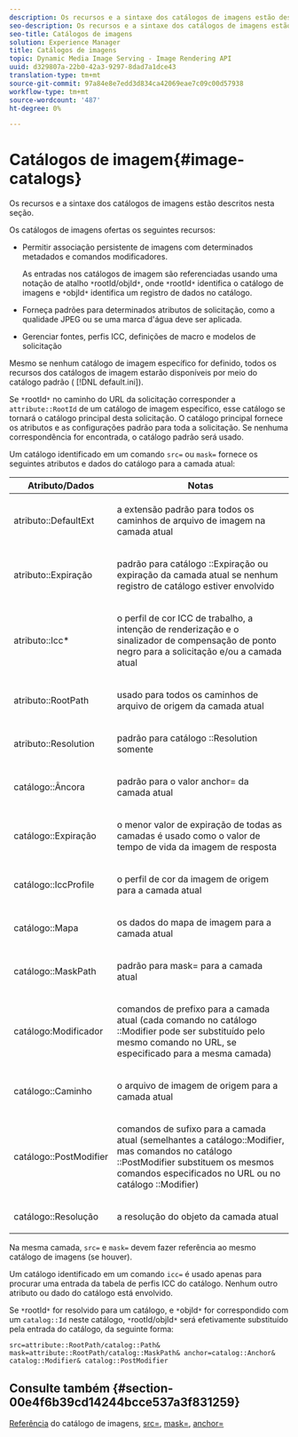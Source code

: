```yaml
---
description: Os recursos e a sintaxe dos catálogos de imagens estão descritos nesta seção.
seo-description: Os recursos e a sintaxe dos catálogos de imagens estão descritos nesta seção.
seo-title: Catálogos de imagens
solution: Experience Manager
title: Catálogos de imagens
topic: Dynamic Media Image Serving - Image Rendering API
uuid: d329807a-22b0-42a3-9297-8dad7a1dce43
translation-type: tm+mt
source-git-commit: 97a84e8e7edd3d834ca42069eae7c09c00d57938
workflow-type: tm+mt
source-wordcount: '487'
ht-degree: 0%

---
```



# Catálogos de imagem{#image-catalogs}

Os recursos e a sintaxe dos catálogos de imagens estão descritos nesta seção.

Os catálogos de imagens ofertas os seguintes recursos:

* Permitir associação persistente de imagens com determinados metadados e comandos modificadores.

   As entradas nos catálogos de imagem são referenciadas usando uma notação de atalho `*`rootId/objId`*`, onde `*`rootId`*` identifica o catálogo de imagens e `*`objId`*` identifica um registro de dados no catálogo.
* Forneça padrões para determinados atributos de solicitação, como a qualidade JPEG ou se uma marca d&#39;água deve ser aplicada.
* Gerenciar fontes, perfis ICC, definições de macro e modelos de solicitação

Mesmo se nenhum catálogo de imagem específico for definido, todos os recursos dos catálogos de imagem estarão disponíveis por meio do catálogo padrão ( [!DNL default.ini]).

Se `*`rootId`*` no caminho do URL da solicitação corresponder a `attribute::RootId` de um catálogo de imagem específico, esse catálogo se tornará o catálogo principal desta solicitação. O catálogo principal fornece os atributos e as configurações padrão para toda a solicitação. Se nenhuma correspondência for encontrada, o catálogo padrão será usado.

Um catálogo identificado em um comando `src=` ou `mask=` fornece os seguintes atributos e dados do catálogo para a camada atual:

<table id="table_D3FA66EA5D054745900DE5A120885AA8"> 
 <thead> 
  <tr> 
   <th class="entry"> <b> Atributo/Dados</b> </th> 
   <th class="entry"> <b> Notas</b> </th> 
  </tr> 
 </thead>
 <tbody> 
  <tr> 
   <td> <p> <span class="codeph"> atributo::DefaultExt</span> </p> </td> 
   <td> <p> a extensão padrão para todos os caminhos de arquivo de imagem na camada atual </p> </td> 
  </tr> 
  <tr> 
   <td> <p> <span class="codeph"> atributo::Expiração</span> </p> </td> 
   <td> <p> padrão para catálogo <span class="codeph">::Expiração</span> ou expiração da camada atual se nenhum registro de catálogo estiver envolvido </p> </td> 
  </tr> 
  <tr> 
   <td> <p> <span class="codeph"> atributo::Icc*</span> </p> </td> 
   <td> <p> o perfil de cor ICC de trabalho, a intenção de renderização e o sinalizador de compensação de ponto negro para a solicitação e/ou a camada atual </p> </td> 
  </tr> 
  <tr> 
   <td> <p> <span class="codeph"> atributo::RootPath</span> </p> </td> 
   <td> <p> usado para todos os caminhos de arquivo de origem da camada atual </p> </td> 
  </tr> 
  <tr> 
   <td> <p> <span class="codeph"> atributo::Resolution</span> </p> </td> 
   <td> <p> padrão para catálogo <span class="codeph">::Resolution</span> somente </p> </td> 
  </tr> 
  <tr> 
   <td> <p> <span class="codeph"> catálogo::Âncora</span> </p> </td> 
   <td> <p> padrão para o valor <span class="codeph"> anchor=</span> da camada atual </p> </td> 
  </tr> 
  <tr> 
   <td> <p> <span class="codeph"> catálogo::Expiração</span> </p> </td> 
   <td> <p> o menor valor de expiração de todas as camadas é usado como o valor de tempo de vida da imagem de resposta </p> </td> 
  </tr> 
  <tr> 
   <td> <p> <span class="codeph"> catálogo::IccProfile</span> </p> </td> 
   <td> <p> o perfil de cor da imagem de origem para a camada atual </p> </td> 
  </tr> 
  <tr> 
   <td> <p> <span class="codeph"> catálogo::Mapa</span> </p> </td> 
   <td> <p> os dados do mapa de imagem para a camada atual </p> </td> 
  </tr> 
  <tr> 
   <td> <p> <span class="codeph"> catálogo::MaskPath</span> </p> </td> 
   <td> <p> padrão para <span class="codeph"> mask=</span> para a camada atual </p> </td> 
  </tr> 
  <tr> 
   <td> <p> <span class="codeph"> catálogo:Modificador</span> </p> </td> 
   <td> <p> comandos de prefixo para a camada atual (cada comando no catálogo <span class="codeph">::Modifier</span> pode ser substituído pelo mesmo comando no URL, se especificado para a mesma camada) </p> </td> 
  </tr> 
  <tr> 
   <td> <p> <span class="codeph"> catálogo::Caminho</span> </p> </td> 
   <td> <p> o arquivo de imagem de origem para a camada atual </p> </td> 
  </tr> 
  <tr> 
   <td> <p> <span class="codeph"> catálogo::PostModifier</span> </p> </td> 
   <td> <p> comandos de sufixo para a camada atual (semelhantes a <span class="codeph"> catálogo::Modifier</span>, mas comandos no catálogo <span class="codeph">::PostModifier</span> substituem os mesmos comandos especificados no URL ou no catálogo <span class="codeph">::Modifier</span>) </p> </td> 
  </tr> 
  <tr> 
   <td> <p> <span class="codeph"> catálogo::Resolução</span> </p> </td> 
   <td> <p> a resolução do objeto da camada atual </p> </td> 
  </tr> 
 </tbody> 
</table>

Na mesma camada, `src=` e `mask=` devem fazer referência ao mesmo catálogo de imagens (se houver).

Um catálogo identificado em um comando `icc=` é usado apenas para procurar uma entrada da tabela de perfis ICC do catálogo. Nenhum outro atributo ou dado do catálogo está envolvido.

Se `*`rootId`*` for resolvido para um catálogo, e `*`objId`*` for correspondido com um `catalog::Id` neste catálogo, `*`rootId/objId`*` será efetivamente substituído pela entrada do catálogo, da seguinte forma:

`src=attribute::RootPath/catalog::Path& mask=attribute::RootPath/catalog::MaskPath& anchor=catalog::Anchor& catalog::Modifier& catalog::PostModifier`

## Consulte também {#section-00e4f6b39cd14244bcce537a3f831259}

[Referência](../../../../../is-api/image-catalog/image-serving-api-ref/c-image-catalog-reference/c-overview/c-overview.md#concept-9ce2b6a133de45f783e95cabc5810ac3) do catálogo de imagens,  [src=](../../../../../is-api/http-ref/image-serving-api-ref/c-http-protocol-reference/c-command-reference/r-src.md#reference-f6506637778c4c69bf106a7924a91ab1),  [mask=](../../../../../is-api/http-ref/image-serving-api-ref/c-http-protocol-reference/c-command-reference/r-mask.md#reference-922254e027404fb890b850e2723ee06e),  [anchor=](../../../../../is-api/http-ref/image-serving-api-ref/c-http-protocol-reference/c-command-reference/r-anchor.md#reference-6661e548ab284b82828d8d94c8ddeb7c)
